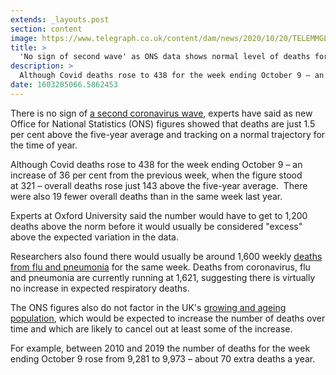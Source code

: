 ```yaml
--- 
extends: _layouts.post 
section: content 
image: https://www.telegraph.co.uk/content/dam/news/2020/10/20/TELEMMGLPICT000242391063_trans_NvBQzQNjv4Bqs6UvHiRErtFwP-FP4zV-xiIOXwjxlwL25oV8NVcBVVo.jpeg?impolicy=logo-overlay 
title: > 
  'No sign of second wave' as ONS data shows normal level of deaths for time of year 
description: > 
  Although Covid deaths rose to 438 for the week ending October 9 – an increase of 36 per cent from the previous week, when the figure stood at 321 – overall deaths rose just 143 above the five-year average.There were also 19 fewer overall deaths than in the same week last year.Researchers also found there would usually be around 1,600 weekly deaths from flu and pneumonia for the same week.Deaths from coronavirus, flu and pneumonia are currently running at 1,621, suggesting there is virtually no increase in expected respiratory deaths.For example, between 2010 and 2019 the number of deaths for the week ending October 9 rose from 9,281 to 9,973 – about 70 extra deaths a year. 
date: 1603205066.5862453 
--- 
```

<div><p>There is no sign of&#160;<a href="https://www.telegraph.co.uk/news/2020/10/20/uk-cases-covid-19-deaths-coronavirus-numbers-today/">a second coronavirus wave</a>, experts have said as new Office for National Statistics (ONS) figures showed that deaths are just 1.5 per cent above the five-year average and tracking on a normal trajectory for the time of year.</p>
<p>Although Covid deaths rose to 438 for the week ending October 9 &#8211; an increase of 36 per cent from the previous week, when the figure stood at&#160;321 &#8211; overall deaths rose just 143 above&#160;the five-year average.&#160; There were also 19 fewer overall deaths than in the same week last year.</p>
<p>Experts at Oxford University said the number would have to get to 1,200 deaths above the norm before it would usually be considered "excess" above the expected variation in the data.</p>
<p>Researchers also found there would usually be around 1,600 weekly <a href="https://www.telegraph.co.uk/news/2020/10/08/covid-19-could-deadly-flu-pneumonia-combined-figures-suggest/">deaths from flu and pneumonia</a> for the same week. Deaths from coronavirus, flu and pneumonia are currently running at 1,621, suggesting there is virtually no increase in expected respiratory deaths.</p>
<p>The ONS figures also do not factor in the UK's&#160;<a href="https://www.telegraph.co.uk/news/2020/10/18/patients-must-not-delay-visits-nhs-second-wave-pandemic-urge/">growing and ageing population</a>, which would be expected to increase the number of deaths over time and which are likely to cancel out at least some of the increase.</p>
<p>For example, between 2010 and 2019 the number of deaths for the week ending October 9 rose from 9,281 to 9,973 &#8211; about 70 extra deaths a year.&#160;</p>
</div>